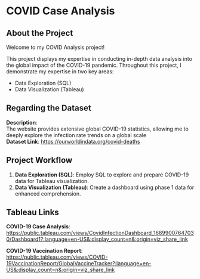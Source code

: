 # COVID Case Analysis

## About the Project
Welcome to my COVID Analysis project!

This project displays my expertise in conducting in-depth data analysis into the global impact of the COVID-19 pandemic. Throughout this project, I demonstrate my expertise in two key areas:

- Data Exploration (SQL)
- Data Visualization (Tableau)

## Regarding the Dataset
**Description**: <br>
The website provides extensive global COVID-19 statistics, allowing me to deeply explore the infection rate trends on a global scale  <br>
**Dataset Link**: https://ourworldindata.org/covid-deaths

## Project Workflow
1. **Data Exploration (SQL)**: Employ SQL to explore and prepare COVID-19 data for Tableau visualization.
2. **Data Visualization (Tableau)**: Create a dashboard using phase 1 data for enhanced comprehension.

## Tableau Links
**COVID-19 Case Analysis**: <br>
https://public.tableau.com/views/CovidInfectionDashboard_16899007647030/Dashboard1?:language=en-US&:display_count=n&:origin=viz_share_link

**COVID-19 Vaccination Report**: <br>
https://public.tableau.com/views/COVID-19VaccinationReport/GlobalVaccineTracker?:language=en-US&:display_count=n&:origin=viz_share_link
